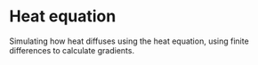 # Heat equation

Simulating how heat diffuses using the heat equation, using finite differences to calculate gradients.
